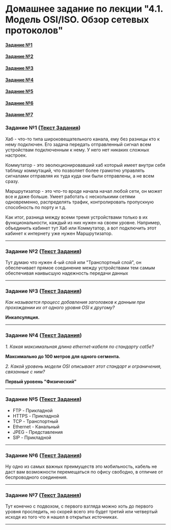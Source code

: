 # Домашнее задание по лекции "4.1. Модель OSI/ISO. Обзор сетевых протоколов"

#### [Задание №1](#задание-1-текст-задания)
#### [Задание №2](#задание-2-текст-задания)
#### [Задание №3](#задание-3-текст-задания)
#### [Задание №4](#задание-4-текст-задания)
#### [Задание №5](#задание-5-текст-задания)
#### [Задание №6](#задание-6-текст-задания)
#### [Задание №7](#задание-7-текст-задания)


### Задание №1 ([Текст Задания](https://github.com/netology-code/snet-homeworks/blob/main/4-01.md#%D0%B7%D0%B0%D0%B4%D0%B0%D0%BD%D0%B8%D0%B5-1))

Хаб - что-то типа широковещательного канала, ему без разницы кто к нему подключен. Его задача передать отправленный сигнал всем 
устройствам подключенным к нему. У него нет никаких сложных настроек.

Коммутатор - это эволюционировавший хаб который имеет внутри себя таблицу коммутаций, что позволяет более грамотно 
управлять сигналами отправляя их туда куда они были отправлены, а не всем сразу.

Маршрутизатор - это что-то вроде начала начал любой сети, он может все и даже больше. Умеет работать с несколькими сетями
одновременно, распределять трафик, контролировать пропускную способность по порту и т.д.

Как итог, разница между всеми тремя устройствами только в их функциональности, каждый из них нужен на своем уровне. 
Например, объединить кабинет тут Хаб или Коммутатор, а вот подключить этот кабинет к интернету уже нужен Маршрутизатор.

---

### Задание №2 ([Текст Задания](https://github.com/netology-code/snet-homeworks/blob/main/4-01.md#%D0%B7%D0%B0%D0%B4%D0%B0%D0%BD%D0%B8%D0%B5-2))

Тут думаю что нужен 4-ый слой или "Транспортный слой", он обеспечивает прямое соединение между устройствами тем самым 
обеспечивая наивысшую надежность передачи данных

---

### Задание №3 ([Текст Задания](https://github.com/netology-code/snet-homeworks/blob/main/4-01.md#%D0%B7%D0%B0%D0%B4%D0%B0%D0%BD%D0%B8%D0%B5-3))

_Как называется процесс добавления заголовков к данным при прохождении их от одного уровня OSI к другому?_

**Инкапсуляция.**

---

### Задание №4 ([Текст Задания](https://github.com/netology-code/snet-homeworks/blob/main/4-01.md#%D0%B7%D0%B0%D0%B4%D0%B0%D0%BD%D0%B8%D0%B5-4))

_1. Какая максимальная длина ethernet-кабеля по стандарту cat5e?_

**Максимально до 100 метров для одного сегмента.**

_2. Какой уровень модели OSI описывает этот стандарт и ограничения, связанные с ним?_

**Первый уровень "Физический"**

---

### Задание №5 ([Текст Задания](https://github.com/netology-code/snet-homeworks/blob/main/4-01.md#%D0%B7%D0%B0%D0%B4%D0%B0%D0%BD%D0%B8%D0%B5-5))

* FTP - Прикладной
* HTTPS - Прикладной
* TCP - Транспортный
* Ethernet - Канальный
* JPEG - Представления 
* SIP - Прикладной

---

### Задание №6 ([Текст Задания](https://github.com/netology-code/snet-homeworks/blob/main/4-01.md#%D0%B7%D0%B0%D0%B4%D0%B0%D0%BD%D0%B8%D0%B5-6))

Ну одно из самых важных преимуществ это мобильность, кабель не даст вам возможности перемещаться по офису свободно, 
в отличие от беспроводного соединения.

---

### Задание №7 ([Текст Задания](https://github.com/netology-code/snet-homeworks/blob/main/4-01.md#%D0%BA%D0%B5%D0%B9%D1%81-7))

Тут конечно с подвохом, с первого взгляда можно хоть до первого уровня проследить, но скорей всего это будет третий или 
четвертый исходя из того что я нашел в открытых источниках.

---


